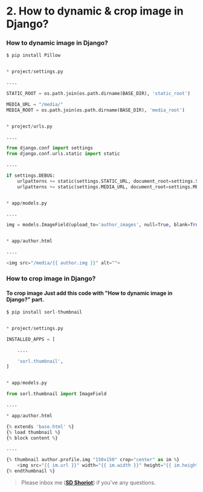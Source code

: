# 2. How to dynamic & crop image in Django?

### How to dynamic image in Django?

```python
$ pip install Pillow


* project/settings.py

....

STATIC_ROOT = os.path.join(os.path.dirname(BASE_DIR), 'static_root')

MEDIA_URL = "/media/"
MEDIA_ROOT = os.path.join(os.path.dirname(BASE_DIR), 'media_root')


* project/urls.py

....

from django.conf import settings
from django.conf.urls.static import static

....

if settings.DEBUG:
    urlpatterns += static(settings.STATIC_URL, document_root=settings.STATIC_ROOT)
    urlpatterns += static(settings.MEDIA_URL, document_root=settings.MEDIA_ROOT)


* app/models.py

....

img = models.ImageField(upload_to='author_images', null=True, blank=True)


* app/author.html

....

<img src="/media/{{ author.img }}" alt="">
```

### How to crop image in Django?

#### To crop image Just add this code with "How to dynamic image in Django?" part.
```python
$ pip install sorl-thumbnail


* project/settings.py

INSTALLED_APPS = [

	....

    'sorl.thumbnail',
]


* app/models.py

from sorl.thumbnail import ImageField

....

* app/author.html

{% extends 'base.html' %}
{% load thumbnail %}
{% block content %}

....

{% thumbnail author.profile.img "150x150" crop="center" as im %}
    <img src="{{ im.url }}" width="{{ im.width }}" height="{{ im.height }}">
{% endthumbnail %}
```

> Please inbox me (**[SD Shoriot](https://www.facebook.com/shoriot)**) if you've any questions. 